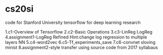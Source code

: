 # cs20si
code for Stanford University tensorflow for deep learning research 

1.c1-Overview of Tensorflow
2.c2-Basic Operations
3.c3-LinReg LogReg
4.assignment1-LogReg Refined
    Hint:change log regression to multiple layers NN
5.c4-word2vec
6.c5-Tf_experiments_save
7.c6-convnet sloving minist
8.assignment2-style transfer
    using source code from 2017 syllabaus

